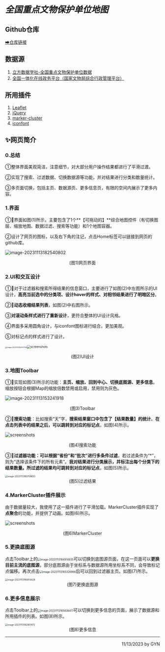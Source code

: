 # *全国重点文物保护单位地图*

## Github仓库

[➡仓库链接](https://github.com/moonlight216/moonlight216.github.io)

## 数据源

1. [立方数据学社-全国重点文物保护单位数据](https://mp.weixin.qq.com/s/Rf9V-mOu3B8lu93F1unVgg)
2. [全国一体化在线政务平台（国家文物局综合行政管理平台）](http://gl.ncha.gov.cn/#/public-service)

## 所用插件

1. [Leaflet](https://leafletjs.com/)
2. [jQuery](https://jquery.com/)
3. [marker-cluster](https://github.com/Leaflet/Leaflet.markercluster)
4. [iconfont](https://www.iconfont.cn/)

## ✨网页简介

### 0.总结

①整体界面美观简洁，注意细节，对大部分用户操作结果都进行了平滑过渡。

②实现了搜索、过滤数据、切换数据源等功能，并对结果进行分类和数量统计。

③多页面切换，包括主页、数据源页、更多信息页，有限的空间内展示了更多内容。



### 1.界面

①🌟界面如图(1)所示，主要包含了1个**【可拖动的】**综合地图控件（有切换图层、缩放地图、数据过滤、搜索等功能）和1个地图容器。

②设计了网页的图标，以及右下角的注记，点击Home标签可以链接到网页的github库。

![image-20231113182540802](image/image-20231113182540802.png)

<center>(图1)网页界面</center>



### 2.UI和交互设计

①🌟对于过滤器和搜索所得结果的信息窗口，主要进行了如图(2)中左图所示的UI设计，**高亮当前选中的分类项、设计hover的样式、对相邻结果进行了明暗区分**。

②🌟**动态收缩结果列表**，如图(2)中右图所示。

③**对滚动条样式进行了重新设计**，更符合整体的UI设计风格。

④界面多采用圆角设计，与iconfont图标进行结合，更加美观。

⑤对标记点的样式进行了设计。

​					<img src="image/image-20231113162537109.png" alt="image-20231113162537109" style="zoom: 37%;" /><img src="image/screenshots.gif" alt="screenshots" style="zoom: 69%;" />

<center>(图2)UI设计</center>



### 3.地图Toolbar

①🌟实现如图(3)所示的功能：**主页、缩放、回到中心、切换底图源、更多信息**。缩放按钮会根据Map的缩放倍数禁用或启用，禁用则为灰色。

![image-20231113153241918](image/image-20231113153241918.png)

<center>(图3)Toolbar</center>

②🌟**搜索功能**：比如搜索“天”字，**搜索结果窗口中包含了【结果数量】的统计**。**在点击列表中的结果之后，可以跳转到对应的标记点**，如图(4)所示。

![screenshots](image/screenshots1.gif)

<center>(图4)搜索功能</center>

③🌟**过滤器功能：**可以根据“省份”和“批次”进行**多条件过滤**，若过滤条件为“*”，则为“选择该条件下的所有元素”。**我对结果进行分类展示，并标注出每个分类下的结果数量。**所过滤的结果均可**跳转到对应的标记点**，如图(5)所示。

<img src="image/image-20231113160708653.png" alt="image-20231113160708653" style="zoom:50%;" />

<center>(图5)过滤结果</center>



### 4.MarkerCluster插件展示

由于数据量较大，我使用了这一插件进行了平滑加载。MarkerCluster插件实现了**点聚合**的功能，并提供了动画。如图(6)所示。

![screenshots](image/screenshots2.gif)

<center>(图6)MarkerCluster</center>



### 5.更换底图源

点击Toolbar上的<img src="image/image-20231113164914835.png" alt="image-20231113164914835" style="zoom: 60%;" />可以切换到底图源页面，在这一页面可以**更换目前主流的底图源**，部分底图源由于坐标系与数据源所用坐标系不同，会导致标记点偏移。再次点击<img src="image/image-20231113165326966.png" alt="image-20231113165326966" style="zoom: 60%;" />后可以回到过滤器主页。如图(7)所示。

<img src="image/image-20231113164814426.png" alt="image-20231113164814426" style="zoom:50%;" />

<center>(图7)更换底图源</center>



### 6.更多信息展示

点击Toolbar上的<img src="image/image-20231113165839417.png" alt="image-20231113165839417" style="zoom:60%;" />可以切换到更多信息的页面，展示了数据源和所用插件的列表。如图(8)所示。

<img src="image/image-20231113182901472.png" alt="image-20231113182901472" style="zoom:50%;" />

<center>(图8)更多信息</center>

------

<p align="right">11/13/2023 by GYN</p>
